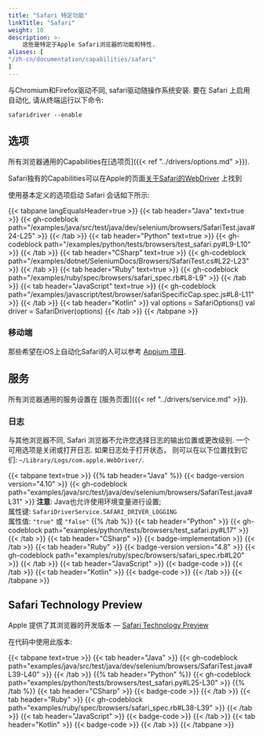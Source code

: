 ```yaml
---
title: "Safari 特定功能"
linkTitle: "Safari"
weight: 10
description: >-
    这些是特定于Apple Safari浏览器的功能和特性.
aliases: [
"/zh-cn/documentation/capabilities/safari"
]
---
```


与Chromium和Firefox驱动不同, safari驱动随操作系统安装.
要在 Safari 上启用自动化, 请从终端运行以下命令:

```shell
safaridriver --enable
```

## 选项

所有浏览器通用的Capabilities在[选项页]({{< ref "../drivers/options.md" >}}).

Safari独有的Capabilities可以在Apple的页面[关于Safari的WebDriver](https://developer.apple.com/documentation/webkit/about_webdriver_for_safari#2957227) 上找到

使用基本定义的选项启动 Safari 会话如下所示:

{{< tabpane langEqualsHeader=true >}}
{{< tab header="Java" text=true >}}
{{< gh-codeblock path="/examples/java/src/test/java/dev/selenium/browsers/SafariTest.java#24-L25" >}}
{{< /tab >}}
{{< tab header="Python" text=true >}}
{{< gh-codeblock path="/examples/python/tests/browsers/test_safari.py#L9-L10" >}}
{{< /tab >}}
{{< tab header="CSharp" text=true >}}
{{< gh-codeblock path="/examples/dotnet/SeleniumDocs/Browsers/SafariTest.cs#L22-L23" >}}
{{< /tab >}}
{{< tab header="Ruby" text=true >}}
{{< gh-codeblock path="/examples/ruby/spec/browsers/safari_spec.rb#L8-L9" >}}
{{< /tab >}}
{{< tab header="JavaScript" text=true >}}
{{< gh-codeblock path="/examples/javascript/test/browser/safariSpecificCap.spec.js#L8-L11" >}}
{{< /tab >}}
{{< tab header="Kotlin" >}}
val options = SafariOptions()
val driver = SafariDriver(options)
{{< /tab >}}
{{< /tabpane >}}

### 移动端
那些希望在iOS上自动化Safari的人可以参考 [Appium 项目](//appium.io/).


## 服务

所有浏览器通用的服务设置在 [服务页面]({{< ref "../drivers/service.md" >}}).

### 日志

与其他浏览器不同,
Safari 浏览器不允许您选择日志的输出位置或更改级别.
一个可用选项是关闭或打开日志.
如果日志处于打开状态，
则可以在以下位置找到它们: `~/Library/Logs/com.apple.WebDriver/`.

{{< tabpane text=true >}}
{{% tab header="Java" %}}
{{< badge-version version="4.10" >}}
{{< gh-codeblock path="examples/java/src/test/java/dev/selenium/browsers/SafariTest.java#L31" >}}
**注意**: Java也允许使用环境变量进行设置;\
属性键: `SafariDriverService.SAFARI_DRIVER_LOGGING`\
属性值: `"true"` 或 `"false"`
{{% /tab %}}
{{< tab header="Python" >}}
{{< gh-codeblock path="examples/python/tests/browsers/test_safari.py#L17" >}}
{{< /tab >}}
{{< tab header="CSharp" >}}
{{< badge-implementation >}}
{{< /tab >}}
{{< tab header="Ruby" >}}
{{< badge-version version="4.8" >}}
{{< gh-codeblock path="examples/ruby/spec/browsers/safari_spec.rb#L20" >}}
{{< /tab >}}
{{< tab header="JavaScript" >}}
{{< badge-code >}}
{{< /tab >}}
{{< tab header="Kotlin" >}}
{{< badge-code >}}
{{< /tab >}}
{{< /tabpane >}}


## Safari Technology Preview

Apple 提供了其浏览器的开发版本 — [Safari Technology Preview](https://developer.apple.com/safari/technology-preview/)

在代码中使用此版本:

{{< tabpane text=true >}}
{{< tab header="Java" >}}
{{< gh-codeblock path="examples/java/src/test/java/dev/selenium/browsers/SafariTest.java#L39-L40" >}}
{{< /tab >}}
{{% tab header="Python" %}}
{{< gh-codeblock path="examples/python/tests/browsers/test_safari.py#L25-L30" >}}
{{% /tab %}}
{{< tab header="CSharp" >}}
{{< badge-code >}}
{{< /tab >}}
{{< tab header="Ruby" >}}
{{< gh-codeblock path="examples/ruby/spec/browsers/safari_spec.rb#L38-L39" >}}
{{< /tab >}}
{{< tab header="JavaScript" >}}
{{< badge-code >}}
{{< /tab >}}
{{< tab header="Kotlin" >}}
{{< badge-code >}}
{{< /tab >}}
{{< /tabpane >}}
